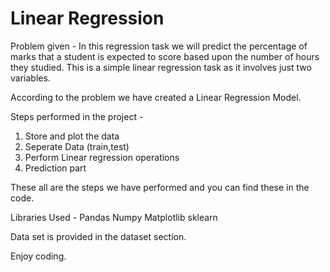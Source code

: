 # Linear Regression

Problem given - In this regression task we will predict the percentage of marks that a student is expected to score based upon the number of hours they studied. This is a simple linear regression task as it involves just two variables.

According to the problem we have created a Linear Regression Model.

Steps performed in the project - 
1) Store and plot the data
2) Seperate Data (train,test)
3) Perform Linear regression operations
4) Prediction part

These all are the steps we have performed and you can find these in the code.

Libraries Used -
Pandas
Numpy
Matplotlib
sklearn

Data set is provided in the dataset section.

Enjoy coding.
